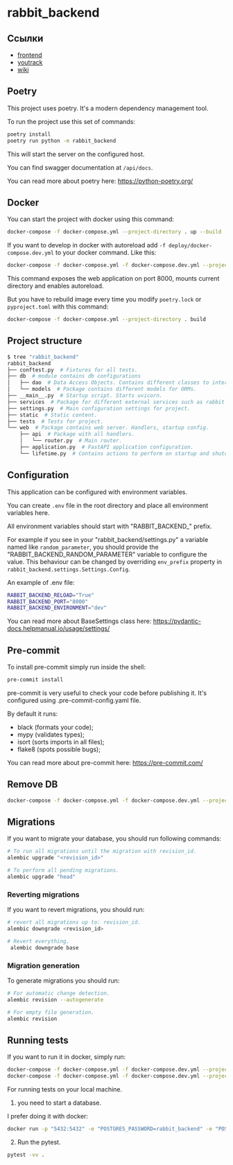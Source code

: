 # rabbit_backend

## Ссылки
- [frontend](https://gitlab.aigang.ru/ai-gang/rabbit_frontend)
- [youtrack](https://youtrack.aigang.ru/agiles/158-2/current)
- [wiki](https://docs.aigang.ru/shelves/ai-gang)

## Poetry

This project uses poetry. It's a modern dependency management
tool.

To run the project use this set of commands:

```bash
poetry install
poetry run python -m rabbit_backend
```

This will start the server on the configured host.

You can find swagger documentation at `/api/docs`.

You can read more about poetry here: https://python-poetry.org/

## Docker

You can start the project with docker using this command:

```bash
docker-compose -f docker-compose.yml --project-directory . up --build
```

If you want to develop in docker with autoreload add `-f deploy/docker-compose.dev.yml` to your docker command.
Like this:

```bash
docker-compose -f docker-compose.yml -f docker-compose.dev.yml --project-directory . up --build
```

This command exposes the web application on port 8000, mounts current directory and enables autoreload.

But you have to rebuild image every time you modify `poetry.lock` or `pyproject.toml` with this command:

```bash
docker-compose -f docker-compose.yml --project-directory . build
```

## Project structure

```bash
$ tree "rabbit_backend"
rabbit_backend
├── conftest.py  # Fixtures for all tests.
├── db  # module contains db configurations
│   ├── dao  # Data Access Objects. Contains different classes to interact with database.
│   └── models  # Package contains different models for ORMs.
├── __main__.py  # Startup script. Starts uvicorn.
├── services  # Package for different external services such as rabbit or redis etc.
├── settings.py  # Main configuration settings for project.
├── static  # Static content.
├── tests  # Tests for project.
└── web  # Package contains web server. Handlers, startup config.
    ├── api  # Package with all handlers.
    │   └── router.py  # Main router.
    ├── application.py  # FastAPI application configuration.
    └── lifetime.py  # Contains actions to perform on startup and shutdown.
```

## Configuration

This application can be configured with environment variables.

You can create `.env` file in the root directory and place all
environment variables here.

All environment variables should start with "RABBIT_BACKEND_" prefix.

For example if you see in your "rabbit_backend/settings.py" a variable named like
`random_parameter`, you should provide the "RABBIT_BACKEND_RANDOM_PARAMETER"
variable to configure the value. This behaviour can be changed by overriding `env_prefix` property
in `rabbit_backend.settings.Settings.Config`.

An example of .env file:
```bash
RABBIT_BACKEND_RELOAD="True"
RABBIT_BACKEND_PORT="8000"
RABBIT_BACKEND_ENVIRONMENT="dev"
```

You can read more about BaseSettings class here: https://pydantic-docs.helpmanual.io/usage/settings/

## Pre-commit

To install pre-commit simply run inside the shell:
```bash
pre-commit install
```

pre-commit is very useful to check your code before publishing it.
It's configured using .pre-commit-config.yaml file.

By default it runs:
* black (formats your code);
* mypy (validates types);
* isort (sorts imports in all files);
* flake8 (spots possible bugs);


You can read more about pre-commit here: https://pre-commit.com/

## Remove DB
```bash
docker-compose -f docker-compose.yml -f docker-compose.dev.yml --project-directory . rm -v
```

## Migrations

If you want to migrate your database, you should run following commands:
```bash
# To run all migrations until the migration with revision_id.
alembic upgrade "<revision_id>"

# To perform all pending migrations.
alembic upgrade "head"
```

### Reverting migrations

If you want to revert migrations, you should run:
```bash
# revert all migrations up to: revision_id.
alembic downgrade <revision_id>

# Revert everything.
 alembic downgrade base
```

### Migration generation

To generate migrations you should run:
```bash
# For automatic change detection.
alembic revision --autogenerate

# For empty file generation.
alembic revision
```


## Running tests

If you want to run it in docker, simply run:

```bash
docker-compose -f docker-compose.yml -f docker-compose.dev.yml --project-directory . run --build --rm api pytest -vv .
docker-compose -f docker-compose.yml -f docker-compose.dev.yml --project-directory . down
```

For running tests on your local machine.
1. you need to start a database.

I prefer doing it with docker:
```bash
docker run -p "5432:5432" -e "POSTGRES_PASSWORD=rabbit_backend" -e "POSTGRES_USER=rabbit_backend" -e "POSTGRES_DB=rabbit_backend" postgres:13.8-bullseye
```


2. Run the pytest.
```bash
pytest -vv .
```
